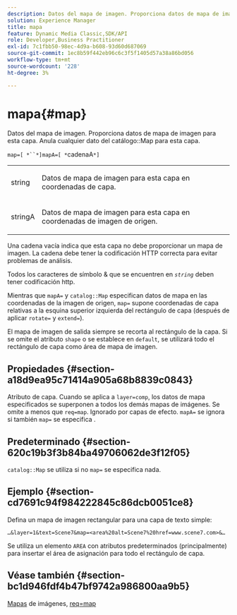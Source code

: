 ```yaml
---
description: Datos del mapa de imagen. Proporciona datos de mapa de imagen para esta capa. Anula cualquier dato del mapa del catálogo de esta capa.
solution: Experience Manager
title: mapa
feature: Dynamic Media Classic,SDK/API
role: Developer,Business Practitioner
exl-id: 7c1fbb50-98ec-4d9a-b608-93d60d687069
source-git-commit: 1ec8b59f442eb96c6c3f5f1405d57a38a86bd056
workflow-type: tm+mt
source-wordcount: '228'
ht-degree: 3%

---
```


# mapa{#map}

Datos del mapa de imagen. Proporciona datos de mapa de imagen para esta capa. Anula cualquier dato del catálogo::Map para esta capa.

`map=[ *``*]mapA=[ *`cadenaA`*]`

<table id="simpletable_2E32B25D5F6246A18A8AF817903877ED"> 
 <tr class="strow"> 
  <td class="stentry"> <p><span class="codeph"> <span class="varname"> string</span></span> </p></td> 
  <td class="stentry"> <p>Datos de mapa de imagen para esta capa en coordenadas de capa. </p></td> 
 </tr> 
 <tr class="strow"> 
  <td class="stentry"> <p><span class="codeph"> <span class="varname"> stringA</span></span> </p></td> 
  <td class="stentry"> <p>Datos de mapa de imagen para esta capa en coordenadas de imagen de origen. </p></td> 
 </tr> 
</table>

Una cadena vacía indica que esta capa no debe proporcionar un mapa de imagen. La cadena debe tener la codificación HTTP correcta para evitar problemas de análisis.

Todos los caracteres de símbolo &amp; que se encuentren en *`string`* deben tener codificación http.

Mientras que `mapA=` y `catalog::Map` especifican datos de mapa en las coordenadas de la imagen de origen, `map=` supone coordenadas de capa relativas a la esquina superior izquierda del rectángulo de capa (después de aplicar `rotate=` y `extend=`).

El mapa de imagen de salida siempre se recorta al rectángulo de la capa. Si se omite el atributo `shape` o se establece en `default`, se utilizará todo el rectángulo de capa como área de mapa de imagen.

## Propiedades {#section-a18d9ea95c71414a905a68b8839c0843}

Atributo de capa. Cuando se aplica a `layer=comp`, los datos de mapa especificados se superponen a todos los demás mapas de imágenes. Se omite a menos que `req=map`. Ignorado por capas de efecto. `mapA=` se ignora si también  `map=` se especifica .

## Predeterminado {#section-620c19b3f3b84ba49706062de3f12f05}

`catalog::Map` se utiliza si no  `map=` se especifica nada.

## Ejemplo {#section-cd7691c94f984222845c86dcb0051ce8}

Defina un mapa de imagen rectangular para una capa de texto simple:

`…&layer=1&text=Scene7&map=<area%20alt=Scene7%20href=www.scene7.com>&…`

Se utiliza un elemento `AREA` con atributos predeterminados (principalmente) para insertar el área de asignación para todo el rectángulo de capa.

## Véase también {#section-bc1d946fdf4b47bf9742a986800aa9b5}

[Mapas](../../../../../is-api/http-ref/image-serving-api-ref/c-http-protocol-reference/c-syntax-and-features/r-image-maps.md#reference-ff7d1bac2a064104b0c508a81316fdab) de imágenes,  [req=map](../../../../../is-api/http-ref/image-serving-api-ref/c-http-protocol-reference/c-command-reference/r-req/r-req.md#reference-907cdb4a97034db7ad94695f25552e76)
